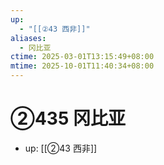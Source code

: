 ```yaml
---
up:
  - "[[②43 西非]]"
aliases:
  - 冈比亚
ctime: 2025-03-01T13:15:49+08:00
mtime: 2025-10-01T11:40:34+08:00
---
```


# ②435 冈比亚

- up: [[②43 西非]]

